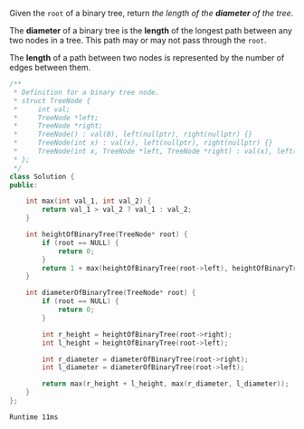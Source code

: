 Given the `root` of a binary tree, return _the length of the **diameter** of the tree_.

The **diameter** of a binary tree is the **length** of the longest path between any two nodes in a tree. This path may or may not pass through the `root`.

The **length** of a path between two nodes is represented by the number of edges between them.

```cpp
/**
 * Definition for a binary tree node.
 * struct TreeNode {
 *     int val;
 *     TreeNode *left;
 *     TreeNode *right;
 *     TreeNode() : val(0), left(nullptr), right(nullptr) {}
 *     TreeNode(int x) : val(x), left(nullptr), right(nullptr) {}
 *     TreeNode(int x, TreeNode *left, TreeNode *right) : val(x), left(left), right(right) {}
 * };
 */
class Solution {
public:

    int max(int val_1, int val_2) {
        return val_1 > val_2 ? val_1 : val_2;
    }

    int heightOfBinaryTree(TreeNode* root) {
        if (root == NULL) {
            return 0;
        }
        return 1 + max(heightOfBinaryTree(root->left), heightOfBinaryTree(root->right));
    }

    int diameterOfBinaryTree(TreeNode* root) {
        if (root == NULL) {
            return 0;
        }

        int r_height = heightOfBinaryTree(root->right);
        int l_height = heightOfBinaryTree(root->left);

        int r_diameter = diameterOfBinaryTree(root->right);
        int l_diameter = diameterOfBinaryTree(root->left);

        return max(r_height + l_height, max(r_diameter, l_diameter));
    }
};
```
`Runtime 11ms`